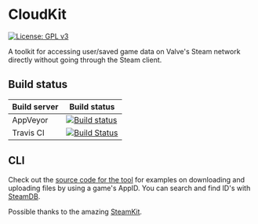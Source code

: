 # CloudKit
[![License: GPL v3](https://img.shields.io/badge/License-GPL%20v3-blue.svg)](https://www.gnu.org/licenses/gpl-3.0)

A toolkit for accessing user/saved game data on Valve's Steam network directly without going through the Steam client.

## Build status

| Build server    | Build status                                                                                                                                                            |
| --------------- | ----------------------------------------------------------------------------------------------------------------------------------------------------------------------- |
| AppVeyor        | [![Build status](https://ci.appveyor.com/api/projects/status/xpxj4i1nucsaummr/branch/master?svg=true)](https://ci.appveyor.com/project/unknownv2/cloudkit/branch/master)|
| Travis CI       | [![Build Status](https://travis-ci.com/unknownv2/CloudKit.svg?branch=master)](https://travis-ci.com/unknownv2/CloudKit)                                                 |

## CLI

Check out the [source code for the tool](CloudKit.Cli/Program.cs) for examples on downloading and uploading files by using a game's AppID. You can search and find ID's with [SteamDB](https://steamdb.info/apps/).


Possible thanks to the amazing [SteamKit](https://github.com/SteamRE/SteamKit).